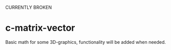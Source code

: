 CURRENTLY BROKEN

# c-matrix-vector

Basic math for some 3D-graphics, functionality will be added when needed.
